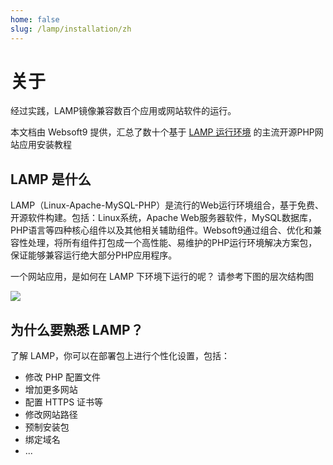```yaml
---
home: false
slug: /lamp/installation/zh
---
```


# 关于

经过实践，LAMP镜像兼容数百个应用或网站软件的运行。

本文档由 Websoft9 提供，汇总了数十个基于 [LAMP 运行环境](http://support.websoft9.com/docs/lamp/zh) 的主流开源PHP网站应用安装教程

## LAMP 是什么

LAMP（Linux-Apache-MySQL-PHP）是流行的Web运行环境组合，基于免费、开源软件构建。包括：Linux系统，Apache Web服务器软件，MySQL数据库，PHP语言等四种核心组件以及其他相关辅助组件。Websoft9通过组合、优化和兼容性处理，将所有组件打包成一个高性能、易维护的PHP运行环境解决方案包，保证能够兼容运行绝大部分PHP应用程序。

一个网站应用，是如何在 LAMP 下环境下运行的呢？ 请参考下图的层次结构图

![](https://libs.websoft9.com/Websoft9/DocsPicture/zh/wamp/php-infra-websoft9.png)

## 为什么要熟悉 LAMP？

了解 LAMP，你可以在部署包上进行个性化设置，包括：

- 修改 PHP 配置文件
- 增加更多网站
- 配置 HTTPS 证书等
- 修改网站路径
- 预制安装包
- 绑定域名
- ...

